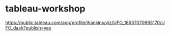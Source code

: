 # tableau-workshop

https://public.tableau.com/app/profile/jhankins/viz/UFO_16637070993170/UFO_dash?publish=yes
